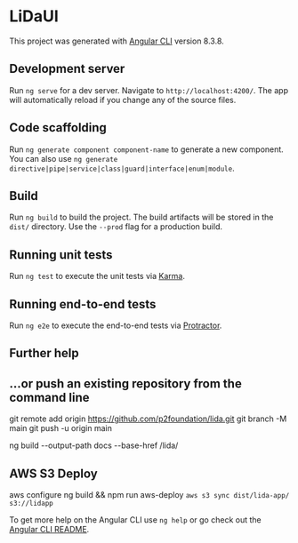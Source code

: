 # LiDaUI

This project was generated with [Angular CLI](https://github.com/angular/angular-cli) version 8.3.8.

## Development server

Run `ng serve` for a dev server. Navigate to `http://localhost:4200/`. The app will automatically reload if you change any of the source files.

## Code scaffolding

Run `ng generate component component-name` to generate a new component. You can also use `ng generate directive|pipe|service|class|guard|interface|enum|module`.

## Build

Run `ng build` to build the project. The build artifacts will be stored in the `dist/` directory. Use the `--prod` flag for a production build.

## Running unit tests

Run `ng test` to execute the unit tests via [Karma](https://karma-runner.github.io).

## Running end-to-end tests

Run `ng e2e` to execute the end-to-end tests via [Protractor](http://www.protractortest.org/).

## Further help

## …or push an existing repository from the command line

git remote add origin https://github.com/p2foundation/lida.git
git branch -M main
git push -u origin main

ng build --output-path docs --base-href /lida/

## AWS S3 Deploy
aws configure
ng build && npm run aws-deploy `aws s3 sync dist/lida-app/ s3://lidapp`

To get more help on the Angular CLI use `ng help` or go check out the [Angular CLI README](https://github.com/angular/angular-cli/blob/master/README.md).
